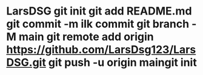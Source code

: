 # LarsDSG git init git add README.md git commit -m ilk commit git branch -M main git remote add origin https://github.com/LarsDsg123/LarsDSG.git git push -u origin maingit init

